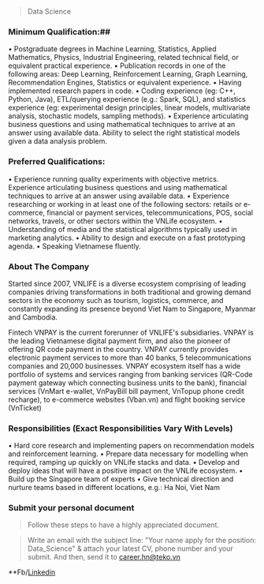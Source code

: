 > Data Science

### Minimum Qualification:##
• Postgraduate degrees in Machine Learning, Statistics, Applied Mathematics, Physics, Industrial Engineering, related technical field, or equivalent practical experience.
• Publication records in one of the following areas: Deep Learning, Reinforcement Learning, Graph Learning, Recommendation Engines, Statistics or equivalent experience.
• Having implemented research papers in code.
• Coding experience (eg: C++, Python, Java), ETL/querying experience (e.g.: Spark, SQL), and statistics experience (eg: experimental design principles, linear models, multivariate analysis, stochastic models, sampling methods).
• Experience articulating business questions and using mathematical techniques to arrive at an answer using available data. Ability to select the right statistical models given a data analysis problem.

### Preferred Qualifications:
• Experience running quality experiments with objective metrics. Experience articulating business questions and using mathematical techniques to arrive at an answer using available data.
• Experience researching or working in at least one of the following sectors: retails or e-commerce, financial or payment services, telecommunications, POS, social networks, travels, or other sectors within the VNLife ecosystem.
• Understanding of media and the statistical algorithms typically used in marketing analytics.
• Ability to design and execute on a fast prototyping agenda.
• Speaking Vietnamese fluently.

### About The Company

Started since 2007, VNLIFE is a diverse ecosystem comprising of leading companies driving transformations in both traditional and growing demand sectors in the economy such as tourism, logistics, commerce, and constantly expanding its presence beyond Viet Nam to Singapore, Myanmar and Cambodia.

Fintech VNPAY is the current forerunner of VNLIFE's subsidiaries. VNPAY is the leading Vietnamese digital payment firm, and also the pioneer of offering QR code payment in the country. VNPAY currently provides electronic payment services to more than 40 banks, 5 telecommunications companies and 20,000 businesses. VNPAY ecosystem itself has a wide portfolio of systems and services ranging from banking services (QR-Code payment gateway which connecting business units to the bank), financial services (VnMart e-wallet, VnPayBill bill payment, VnTopup phone credit recharge), to e-commerce websites (Vban.vn) and flight booking service (VnTicket)

### Responsibilities (Exact Responsibilities Vary With Levels)
• Hard core research and implementing papers on recommendation models and reinforcement learning.
• Prepare data necessary for modelling when required, ramping up quickly on VNLife stacks and data.
• Develop and deploy ideas that will have a positive impact on the VNLife ecosystem.
• Build up the Singapore team of experts
• Give technical direction and nurture teams based in different locations, e.g.: Ha Noi, Viet Nam

### Submit your personal document
> Follow these steps to have a highly appreciated document.

> Write an email with the subject line: "Your name apply for the position: Data_Science" & attach your latest CV, phone number and your submit. And then, send it to [career.hn@teko.vn](Career.hn@teko.vn)

**Fb/[Linkedin](https://www.linkedin.com/in/hoaitrang13/)

